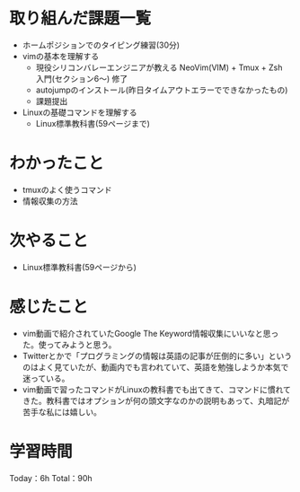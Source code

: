 # 取り組んだ課題一覧
- ホームポジションでのタイピング練習(30分)
- vimの基本を理解する
	- 現役シリコンバレーエンジニアが教える NeoVim(VIM) + Tmux + Zsh 入門(セクション6〜) 修了
	- autojumpのインストール(昨日タイムアウトエラーでできなかったもの)
	- 課題提出
- Linuxの基礎コマンドを理解する
	- Linux標準教科書(59ページまで)

# わかったこと
- tmuxのよく使うコマンド
- 情報収集の方法

# 次やること
- Linux標準教科書(59ページから)

# 感じたこと
- vim動画で紹介されていたGoogle The Keyword情報収集にいいなと思った。使ってみようと思う。
- Twitterとかで「プログラミングの情報は英語の記事が圧倒的に多い」というのはよく見ていたが、動画内でも言われていて、英語を勉強しようか本気で迷っている。
- vim動画で習ったコマンドがLinuxの教科書でも出てきて、コマンドに慣れてきた。教科書ではオプションが何の頭文字なのかの説明もあって、丸暗記が苦手な私には嬉しい。

# 学習時間
Today：6h Total：90h
